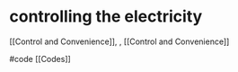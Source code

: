 # controlling the electricity

[[Control and Convenience]], , [[Control and Convenience]]

#code [[Codes]]